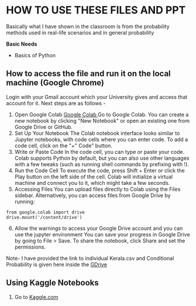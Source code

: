 # HOW TO USE THESE FILES AND PPT 
Basically what I have shown in the classroom is from the probability methods used in real-life scenarios and in general probability 

**Basic Needs**
 - Basics of Python 

## How to access the file and run it on the local machine (Google Chrome)
Login with your Gmail account which your University gives and access that account for it.
Next steps are as follows - 
1. Open Google Colab [Google Colab ](https://colab.research.google.com/)
Go to Google Colab.
You can create a new notebook by clicking "New Notebook" or open an existing one from Google Drive or GitHub.
2. Set Up Your Notebook
The Colab notebook interface looks similar to Jupyter notebooks, with code cells where you can enter code.
To add a code cell, click on the "+" Code" button.
3. Write or Paste Code
In the code cell, you can type or paste your code.
Colab supports Python by default, but you can also use other languages with a few tweaks (such as running shell commands by prefixing with !).
4. Run the Code Cell
To execute the code, press Shift + Enter or click the Play button on the left side of the cell.
Colab will initialize a virtual machine and connect you to it, which might take a few seconds.
5. Accessing Files
You can upload files directly to Colab using the Files sidebar.
Alternatively, you can access files from Google Drive by running:
```
from google.colab import drive
drive.mount('/content/drive')
```
6. Allow the warnings to access your Google Drive account and you can use the jupyter environment
You can save your progress in Google Drive by going to File > Save.
To share the notebook, click Share and set the permissions.

Note- I have provided the link to individual Kerala.csv and Conditional Probability is given here inside the [GDrive](https://drive.google.com/drive/folders/1zipwlVcK0tKeCTMTA9w4DiR4Aijyspmx?usp=drive_link)

## Using Kaggle Notebooks

1. Go to [Kaggle.com]()


